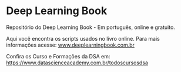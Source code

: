 # Deep Learning Book
Repositório do Deep Learning Book - Em português, online e gratuito.

Aqui você encontra os scripts usados no livro online. Para mais informações acesse: www.deeplearningbook.com.br

Confira os Curso e Formações da DSA em: https://www.datascienceacademy.com.br/todoscursosdsa
